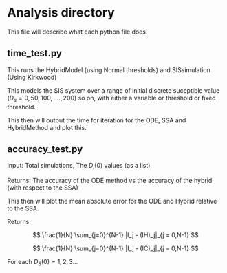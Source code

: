 

# Analysis directory

This file will describe what each python file does. 

## time_test.py

This runs the HybridModel (using Normal thresholds) and SISsimulation (Using Kirkwood)

This models the SIS system over a range of initial discrete suceptible value $(D_s = 0, 50, 100,....,200)$ so on, with either a variable or threshold or fixed threshold. 

This then will output the time for iteration for the ODE, SSA and HybridMethod and plot this. 




## accuracy_test.py


Input: Total simulations, The $D_I(0)$ values (as a list)

Returns: The accuracy of the ODE method vs the accuracy of the hybrid (with respect to the SSA)

This then will plot the mean absolute error for the ODE and Hybrid relative to the SSA.

Returns:

$$
\frac{1}{N} \sum_{j=0}^{N-1} |I_j - (IH)_j|_{j = 0,N-1}
$$

$$
\frac{1}{N} \sum_{j=0}^{N-1} |I_j - (IC)_j|_{j = 0,N-1}
$$

For each $D_S(0) = 1,2,3...$ 






